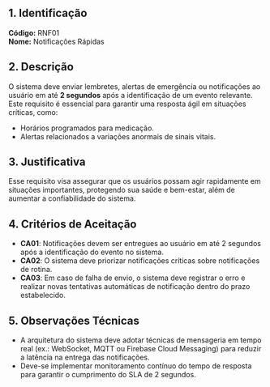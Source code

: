 ## 1. Identificação  
**Código:** RNF01  
**Nome:** Notificações Rápidas  

## 2. Descrição  
O sistema deve enviar lembretes, alertas de emergência ou notificações ao usuário em até **2 segundos** após a identificação de um evento relevante. Este requisito é essencial para garantir uma resposta ágil em situações críticas, como:  
- Horários programados para medicação.  
- Alertas relacionados a variações anormais de sinais vitais.  

## 3. Justificativa  
Esse requisito visa assegurar que os usuários possam agir rapidamente em situações importantes, protegendo sua saúde e bem-estar, além de aumentar a confiabilidade do sistema.  

## 4. Critérios de Aceitação  
- **CA01**: Notificações devem ser entregues ao usuário em até 2 segundos após a identificação do evento no sistema.  
- **CA02**: O sistema deve priorizar notificações críticas sobre notificações de rotina.  
- **CA03**: Em caso de falha de envio, o sistema deve registrar o erro e realizar novas tentativas automáticas de notificação dentro do prazo estabelecido.  

## 5. Observações Técnicas  
- A arquitetura do sistema deve adotar técnicas de mensageria em tempo real (ex.: WebSocket, MQTT ou Firebase Cloud Messaging) para reduzir a latência na entrega das notificações.  
- Deve-se implementar monitoramento contínuo do tempo de resposta para garantir o cumprimento do SLA de 2 segundos.  

